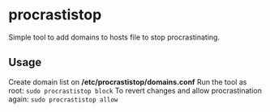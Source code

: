 # procrastistop

Simple tool to add domains to hosts file to stop procrastinating.

## Usage

Create domain list on **/etc/procrastistop/domains.conf**
Run the tool as root: `sudo procrastistop block`
To revert changes and allow procrastination again: `sudo procrastistop allow`